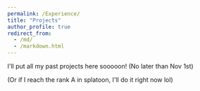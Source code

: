 ```yaml
---
permalink: /Experience/
title: "Projects"
author_profile: true
redirect_from: 
  - /md/
  - /markdown.html
---
```


I'll put all my past projects here sooooon! (No later than Nov 1st)

(Or if I reach the rank A in splatoon, I'll do it right now lol)

